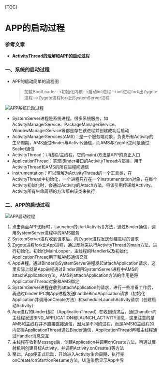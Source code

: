 [TOC]
# APP的启动过程

### 参考文章

* [**ActivityThread的理解和APP的启动过程**](https://blog.csdn.net/hzwailll/article/details/85339714)

### 一、系统的启动过程

* APP的启动简单的流程图

  > 加载BootLoader-->初始化内核-->启动init进程-->init进程fork出Zygote进程-->Zygote进程fork出SystemServer进程

![APP系统启动过程](..\..\..\images\android\进阶\APP系统启动过程.png)

* SystemServer进程是系统进程。很多系统服务，如ActivityManagerService、PackageManagerService、WindowManagerService等都是存在该进程并创建成功后启动
* ActivityManagerServices(AMS)：是一个服务端对象，负责所有Activity的生命周期，AMS通过Binder与Activity通信，而AMS与Zygote之间是通过Socket通信
* ActivityThread：UI线程/主线程，它的main()方法是APP的真正入口
* ApplicationThread：实现IBinder接口的ActivityThread内部类，用于ActivityThread和AMS的所在进程间通信
* Instrumentation：可以理解为ActivityThread的一个工具类，在ActivityThread中初始化，一个进程只存在一个Instrumentation对象，在每个Activity初始化时，会通过Activity的Attach方法，将该引用传递给Activity。Activity所有生命周期的方法都由该类来执行

### 二、APP的启动过程

![APP启动过程](..\..\..\images\android\进阶\APP启动过程.png)

1. 点击桌面APP图标时，Launcher的startActivity()方法，通过Binder通信，调用SystemServer进程中的AMS服务
2. SystemServer进程收到请求后，向Zygote进程发送创建进程的请求
3. Zygote进程fork出App进程，通过反射来执行ActivityThread的main方法，进行初始化。初始化MainLooper，主线程的Handler以及初始化ApplicationThread用于和AMS通信交互
4. App进程，通过Binder向SystemServer进程发起attachApplication请求，这里实际上就是App进程通过Binder调用SystemServer进程中AMS的attachApplication方法，AMS的attachApplication方法的作用是将ApplicationThread对象和AMS绑定
5. SystemServer进程在收到attachApplication的请求，进行一些准备工作后，再通过binder IPC向App进程发送handleBindApplication请求（初始化Application并调用onCreate方法）和scheduleLaunchActivity请求（创建启动Activity）
6. App进程的binder线程（ApplicationThread）在收到请求后，通过handler向主线程发送BIND_APPLICATION和LAUNCH_ACTIVITY消息，这里注意的是AMS和主线程并不直接直接通信，因为是不同的进程，而是AMS和主线程的内部类ApplicationThread通过Binder通信，ApplicationThread再和主线程通过Handler消息交互
7. 主线程在收到Message后，创建Application并调用onCreate方法，再通过反射机制创建目标Activity，并调用Activity.onCreate()等方法
8. 至此，App便正式启动，开始进入Activity生命周期，执行完onCreate/onStart/onResume方法，UI渲染后显示App主界

